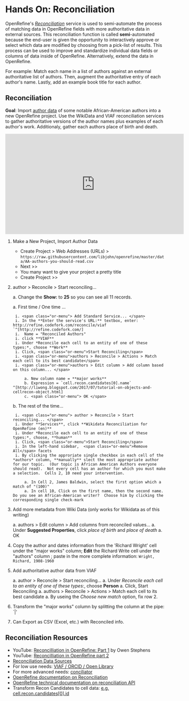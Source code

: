# Hands On: Reconciliation

OpenRefine's *[Reconciliation](https://github.com/OpenRefine/OpenRefine/wiki/Reconciliation)* service is used to semi-automate the process of matching data in OpenRefine fields with more authoritative data in external sources.  This reconciliation function is called **semi**-automated because the end-user is given the opportunity to interactively approve or select which data are modified by choosing from a pick-list of results. This process can be used to improve and standardize individual data fields or columns of data inside of OpenRefine.  Alternatively, extend the data in OpenRefine.

For example:  Match each name in a list of authors against an external authoritative list of authors. Then, augment the authoritative entry of each author's name. Lastly, add an example book title for each author.


## Reconciliation

**Goal**: Import [author data](https://github.com/libjohn/openrefine/blob/master/data/AA-authors-you-should-read.csv) of some notable African-American authors into a new OpenRefine project.  Use the WikiData and VIAF reconciliation services to gather authoritative versions of the author names plus examples of each author's work.  Additionaly, gather each authors place of birth and death.

<div class="video"> 
<iframe width="560" height="315" src="https://www.youtube.com/embed/ugZaMCsvg90" frameborder="0" 
allowfullscreen></iframe>
</div>



1. Make a New Project, Import Author Data 

    - <span class="or-menu">Create Project  > Web Addresses (URLs) ></span> ` https://raw.githubusercontent.com/libjohn/openrefine/master/data/AA-authors-you-should-read.csv `
    - <span class="or-menu">Next >></span>  
    - You many want to give your project a pretty title
    - <span class="or-menu"> Create Project >> </span>

1. <span class="or-menu"> author > Reconcile > Start reconciling... </span>

    a. Change the **Show:** to **25**  so you can see all 11 records.

    a. First time / One time ...
    
        i. <span class="or-menu"> Add Standard Service... </span>
        i. In the **Enter the service's URL:** textbox, enter:  ` http://refine.codefork.com/reconcile/viaf `^[http://refine.codefork.com/]
        i.  Name = "Reconciled Authors"
        i. click **VIAF**
        i. Under *Reconcile each cell to an entity of one of these types:*, choose **Work**
        i. Click, <span class="or-menu">Start Reconciling</span>
        i. <span class="or-menu">authors > Reconcile > Actions > Match each cell to its best candidate</span>
        i. <span class="or-menu">authors > Edit column > Add column based on this column... </span>
        
            a. New column name = **major works**
            b. Expression = `cell.recon.candidates[0].name`   ^[http://liwong.blogspot.com/2017/07/tutorial-on-objects-and-cellrecon-object.html]
            c. <span class="or-menu"> OK </span>
        
    b. The rest of the time...
    
        i. <span class="or-menu"> author > Reconcile > Start reconciling... </span>
        i. Under **Services**, click **Wikidata Reconciliation for OpenRefine (en)**
        i. Under *Reconcile each cell to an entity of one of these types:*, choose, **human**
        i. Click, <span class="or-menu">Start Reconciling</span>
        i. In the left-hand sidebar,  <span class="or-menu">Remove All</span> facets
        i. By clicking the approriate single checkbox in each cell of the *authors* column, **manually** slect the most appropriate author for our topic.  (Our topic is African American Authors everyone should read).  Not every cell has an author for which you must make a selection.  Cells 2, 10 need your intervention. 
        
            a. In Cell 2, James Baldwin, select the first option which a match of "(100)"
            a. In cell 10, Click on the first name, then the second name.  Do you see an African-American writer?  Choose him by clicking the corresponding single check-mark
            
2.  Add more metadata from Wiki Data  (only works for Wikidata as of this writing)

    a. <span class="or-menu">authors > Edit column > Add columns from reconciled values...</span>
    a. Under **Suggested Properties**, click *place of birth* and *place of death*
    a. <span class="or-menu">OK</span>
    
3.  Copy the author and dates information from the 'Richard Wright' cell under the "major works" column; **Edit** the Richard Write cell under the "authors" column ; paste in the more complete information:  `Wright, Richard, 1908-1960`
    
3. Add authoritative author data from VIAF

    a. <span class="or-menu"> author > Reconcile > Start reconciling... </span>
    a. Under *Reconcile each cell to an entity of one of these types:*, choose **Person**
    a. Click, <span class="or-menu">Start Reconciling</span>
    a. <span class="or-menu">authors > Reconcile > Actions > Match each cell to its best candidate</span>
    a. By useing the *Choose new match* option, fix row 2.
    
4. Transform the "major works" column by splitting the column at the pipe:  `|'
        
3. Can Export as CSV (Excel, etc.) with Reconciled info.


## Reconciliation Resources

- YouTube: [Reconcilliation in OpenRefine: Part 1](https://www.youtube.com/watch?v=q8ffvdeyuNQ) by Owen Stephens
- YouTube: [Reconcilliation in OpenRefine part 2](https://www.youtube.com/watch?v=0tQPmfb6IFk)
- [Reconciliation Data Sources](https://github.com/OpenRefine/OpenRefine/wiki/Reconcilable-Data-Sources)
- For low use needs:  [VIAF / ORCID / Open Library](http://refine.codefork.com/)
- For more advanced needs:  [conciliator](https://github.com/codeforkjeff/conciliator#conciliator)
- [OpenRefine documentation on Reconciliation](https://github.com/OpenRefine/OpenRefine/wiki/Reconciliation)
- [OpenRefine technical documentation on reconciliation API](https://github.com/OpenRefine/OpenRefine/wiki/Reconciliation-Service-API)
- Transform Recon Candidates to cell data: [e.g. cell.recon.candidates[0].id](http://liwong.blogspot.com/2017/07/tutorial-on-objects-and-cellrecon-object.html)

